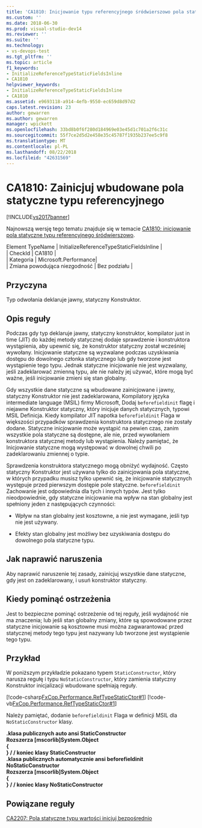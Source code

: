 ```yaml
---
title: 'CA1810: Inicjowanie typu referencyjnego śródwierszowo pola statyczne | Dokumentacja firmy Microsoft'
ms.custom: ''
ms.date: 2018-06-30
ms.prod: visual-studio-dev14
ms.reviewer: ''
ms.suite: ''
ms.technology:
- vs-devops-test
ms.tgt_pltfrm: ''
ms.topic: article
f1_keywords:
- InitializeReferenceTypeStaticFieldsInline
- CA1810
helpviewer_keywords:
- InitializeReferenceTypeStaticFieldsInline
- CA1810
ms.assetid: e9693118-a914-4efb-9550-ec659d8d97d2
caps.latest.revision: 23
author: gewarren
ms.author: gewarren
manager: wpickett
ms.openlocfilehash: 33bd8b0f6f280d184969e03e45d1c701a2f6c31c
ms.sourcegitcommit: 55f7ce2d5d2e458e35c45787f1935b237ee5c9f8
ms.translationtype: MT
ms.contentlocale: pl-PL
ms.lasthandoff: 08/22/2018
ms.locfileid: "42631569"
---
```

# <a name="ca1810-initialize-reference-type-static-fields-inline"></a>CA1810: Zainicjuj wbudowane pola statyczne typu referencyjnego
[!INCLUDE[vs2017banner](../includes/vs2017banner.md)]

Najnowszą wersję tego tematu znajduje się w temacie [CA1810: inicjowanie pola statyczne typu referencyjnego śródwierszowo](https://docs.microsoft.com/visualstudio/code-quality/ca1810-initialize-reference-type-static-fields-inline).  
  
Element TypeName | InitializeReferenceTypeStaticFieldsInline |  
| CheckId | CA1810 |  
| Kategoria | Microsoft.Performance|  
| Zmiana powodująca niezgodność | Bez podziału |  
  
## <a name="cause"></a>Przyczyna  
 Typ odwołania deklaruje jawny, statyczny Konstruktor.  
  
## <a name="rule-description"></a>Opis reguły  
 Podczas gdy typ deklaruje jawny, statyczny konstruktor, kompilator just in time (JIT) do każdej metody statycznej dodaje sprawdzenie i konstruktora wystąpienia, aby upewnić się, że konstruktor statyczny został wcześniej wywołany. Inicjowanie statyczne są wyzwalane podczas uzyskiwania dostępu do dowolnego członka statycznego lub gdy tworzone jest wystąpienie tego typu. Jednak statyczne inicjowanie nie jest wyzwalany, jeśli zadeklarować zmienną typu, ale nie należy jej używać, które mogą być ważne, jeśli inicjowanie zmieni się stan globalny.  
  
 Gdy wszystkie dane statyczne są wbudowane zainicjowane i jawny, statyczny Konstruktor nie jest zadeklarowana, Kompilatory języka intermediate language (MSIL) firmy Microsoft, Dodaj `beforefieldinit` flagę i niejawne Konstruktor statyczny, który inicjuje danych statycznych, typowi MSIL Definicja. Kiedy kompilator JIT napotka `beforefieldinit` Flaga w większości przypadków sprawdzenia konstruktora statycznego nie zostały dodane. Statyczne inicjowanie może wystąpić na pewien czas, zanim wszystkie pola statyczne są dostępne, ale nie, przed wywołaniem konstruktora statycznej metody lub wystąpienia. Należy pamiętać, że Inicjowanie statyczne mogą występować w dowolnej chwili po zadeklarowaniu zmiennej o typie.  
  
 Sprawdzenia konstruktora statycznego mogą obniżyć wydajność. Często statyczny Konstruktor jest używana tylko do zainicjowania pola statyczne, w których przypadku musisz tylko upewnić się, że inicjowanie statycznych występuje przed pierwszym dostępie pole statyczne. `beforefieldinit` Zachowanie jest odpowiednia dla tych i innych typów. Jest tylko nieodpowiednie, gdy statyczne inicjowanie ma wpływ na stan globalny jest spełniony jeden z następujących czynności:  
  
-   Wpływ na stan globalny jest kosztowne, a nie jest wymagane, jeśli typ nie jest używany.  
  
-   Efekty stan globalny jest możliwy bez uzyskiwania dostępu do dowolnego pola statyczne typu.  
  
## <a name="how-to-fix-violations"></a>Jak naprawić naruszenia  
 Aby naprawić naruszenie tej zasady, zainicjuj wszystkie dane statyczne, gdy jest on zadeklarowany, i usuń konstruktor statyczny.  
  
## <a name="when-to-suppress-warnings"></a>Kiedy pominąć ostrzeżenia  
 Jest to bezpieczne pominąć ostrzeżenie od tej reguły, jeśli wydajność nie ma znaczenia; lub jeśli stan globalny zmiany, które są spowodowane przez statyczne inicjowanie są kosztowne musi można zagwarantować przed statycznej metody tego typu jest nazywany lub tworzone jest wystąpienie tego typu.  
  
## <a name="example"></a>Przykład  
 W poniższym przykładzie pokazano typem `StaticConstructor`, który narusza regułę i typu `NoStaticConstructor`, który zamienia statyczny Konstruktor inicjalizacji wbudowane spełniają reguły.  
  
 [!code-csharp[FxCop.Performance.RefTypeStaticCtor#1](../snippets/csharp/VS_Snippets_CodeAnalysis/FxCop.Performance.RefTypeStaticCtor/cs/FxCop.Performance.RefTypeStaticCtor.cs#1)]
 [!code-vb[FxCop.Performance.RefTypeStaticCtor#1](../snippets/visualbasic/VS_Snippets_CodeAnalysis/FxCop.Performance.RefTypeStaticCtor/vb/FxCop.Performance.RefTypeStaticCtor.vb#1)]  
  
 Należy pamiętać, dodanie `beforefieldinit` Flaga w definicji MSIL dla `NoStaticConstructor` klasy.  
  
 **.klasa publicznych auto ansi StaticConstructor**  
 **Rozszerza [mscorlib]System.Object**  
**{**  
**} / / koniec klasy StaticConstructor**  
**.klasa publicznych automatycznie ansi beforefieldinit NoStaticConstructor**  
 **Rozszerza [mscorlib]System.Object**  
**{**  
**} / / koniec klasy NoStaticConstructor**   
## <a name="related-rules"></a>Powiązane reguły  
 [CA2207: Pola statyczne typu wartości inicjuj bezpośrednio](../code-quality/ca2207-initialize-value-type-static-fields-inline.md)



